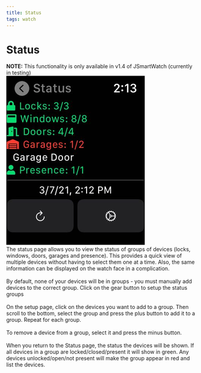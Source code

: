 ```yaml
---
title: Status
tags: watch
---
```


# Status
**NOTE:** This functionality is only available in v1.4 of JSmartWatch (currently in testing)
<br/>
![JSmartWatch Status](https://raw.githubusercontent.com/jwerfel/JSmartWatchDocs/DataSource/Images/Status.jpeg)
<br/>
The status page allows you to view the status of groups of devices (locks, windows, doors, garages and presence). This provides a quick view of multiple devices without having to select them one at a time. Also, the same information can be displayed on the watch face in a complication.
<br/>
<br/>
By default, none of your devices will be in groups - you must manually add devices to the correct group. Click on the gear button to setup the status groups
<br/>
<br/>
On the setup page, click on the devices you want to add to a group. Then scroll to the bottom, select the group and press the plus button to add it to a group. Repeat for each group.
<br/>
<br/>
To remove a device from a group, select it and press the minus button.
<br/>
<br/>
When you return to the Status page, the status the devices will be shown. If all devices in a group are locked/closed/present it will show in green. Any devices unlocked/open/not present will make the group appear in red and list the devices.
